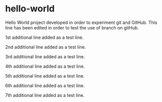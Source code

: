 # hello-world
Hello World project developed in order to experiment git and GitHub.
This line has been edited in order to test the use of branch on gitHub.

1st additional line added as a test line.

2nd additional line added as a test line.

3rd additional line added as a test line.


4th additional line added as a test line.


5th additional line added as a test line.

6th additional line added as a test line.

7th additional line added as a test line.




